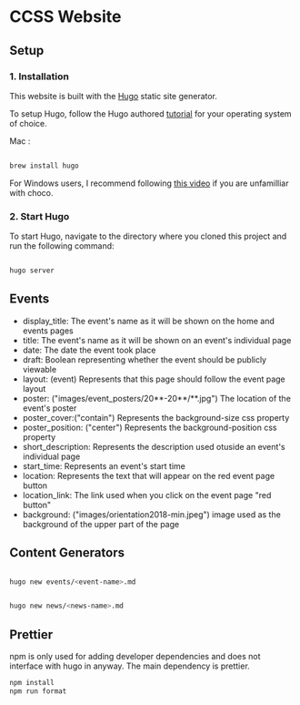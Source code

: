 # CCSS Website

## Setup

### 1. Installation

This website is built with the [Hugo](https://gohugo.io/) static site generator.

To setup Hugo, follow the Hugo authored [tutorial](https://gohugo.io/getting-started/installing/) for your operating system of choice.

Mac :

```bash

brew install hugo

```

For Windows users, I recommend following [this video](https://www.youtube.com/watch?v=G7umPCU-8xc) if you are unfamilliar with choco.

### 2. Start Hugo

To start Hugo, navigate to the directory where you cloned this project and run the following command:

```bash

hugo server

```

## Events

* display_title: The event's name as it will be shown on the home and events pages
* title: The event's name as it will be shown on an event's individual page
* date: The date the event took place
* draft: Boolean representing whether the event should be publicly viewable
* layout: (event) Represents that this page should follow the event page layout
* poster: ("images/event_posters/20**-20**/**.jpg") The location of the event's poster
* poster_cover:("contain") Represents the background-size css property
* poster_position: ("center") Represents the background-position css property
* short_description: Represents the description used otuside an event's individual page
* start_time: Represents an event's start time
* location: Represents the text that will appear on the red event page button
* location_link: The link used when you click on the event page "red button"
* background: ("images/orientation2018-min.jpeg") image used as the background of the upper part of the page


## Content Generators

```bash

hugo new events/<event-name>.md

```

```bash

hugo new news/<news-name>.md

```

## Prettier

npm is only used for adding developer dependencies and does not interface with hugo in anyway. The main dependency is prettier.

```bash
npm install
npm run format
```
